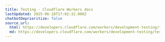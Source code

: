 ```yaml
---
title: Testing · Cloudflare Workers docs
lastUpdated: 2025-06-18T17:02:32.000Z
chatbotDeprioritize: false
source_url:
  html: https://developers.cloudflare.com/workers/development-testing/testing/
  md: https://developers.cloudflare.com/workers/development-testing/testing/index.md
---
```


